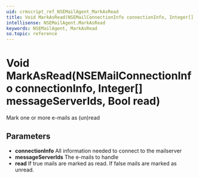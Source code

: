 ```yaml
---
uid: crmscript_ref_NSEMailAgent_MarkAsRead
title: Void MarkAsRead(NSEMailConnectionInfo connectionInfo, Integer[] messageServerIds, Bool read)
intellisense: NSEMailAgent.MarkAsRead
keywords: NSEMailAgent, MarkAsRead
so.topic: reference
---
```


# Void MarkAsRead(NSEMailConnectionInfo connectionInfo, Integer[] messageServerIds, Bool read)

Mark one or more e-mails as (un)read

## Parameters

* **connectionInfo** All information needed to connect to the mailserver
* **messageServerIds** The e-mails to handle
* **read** If true mails are marked as read. If false mails are marked as unread.
